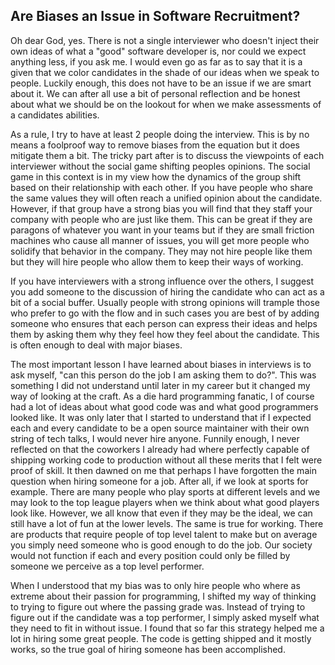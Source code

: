 
## Are Biases an Issue in Software Recruitment?

Oh dear God, yes. There is not a single interviewer
who doesn't inject their own ideas of what a "good"
software developer is, nor could we expect anything
less, if you ask me. I would even go as far as to say
that it is a given that we color candidates in the
shade of our ideas when we speak to people. Luckily
enough, this does not have to be an issue if we are
smart about it. We can after all use a bit of personal
reflection and be honest about what we should be on the
lookout for when we make assessments of a candidates
abilities.

As a rule, I try to have at least 2 people doing the
interview. This is by no means a foolproof way to
remove biases from the equation but it does mitigate
them a bit. The tricky part after is to discuss the
viewpoints of each interviewer without the social
game shifting peoples opinions. The social game in
this context is in my view how the dynamics of the
group shift based on their relationship with each
other. If you have people who share the same values
they will often reach a unified opinion about the
candidate. However, if that group have a strong bias
you will find that they staff your company with people
who are just like them. This can be great if they are
paragons of whatever you want in your teams but if
they are small friction machines who cause all manner
of issues, you will get more people who solidify that
behavior in the company. They may not hire people like
them but they will hire people who allow them to keep
their ways of working.

If you have interviewers with a strong influence over
the others, I suggest you add someone to the discussion
of hiring the candidate who can act as a bit of a social
buffer. Usually people with strong opinions will trample
those who prefer to go with the flow and in such cases
you are best of by adding someone who ensures that each
person can express their ideas and helps them by asking
them why they feel how they feel about the candidate.
This is often enough to deal with major biases.

The most important lesson I have learned about biases
in interviews is to ask myself, "can this person do the
job I am asking them to do?". This was something I did
not understand until later in my career but it changed
my way of looking at the craft. As a die hard programming
fanatic, I of course had a lot of ideas about what good
code was and what good programmers looked like. It was
only later that I started to understand that if I
expected each and every candidate to be a open source
maintainer with their own string of tech talks, I would
never hire anyone. Funnily enough, I never reflected on
that the coworkers I already had where perfectly capable
of shipping working code to production without all these
merits that I felt were proof of skill.
It then dawned on me that perhaps I have forgotten the
main question when hiring someone for a job. After all,
if we look at sports for example. There are many people
who play sports at different levels and we may look to
the top league players when we think about what good
players look like. However, we all know that even if
they may be the ideal, we can still have a lot of fun
at the lower levels. The same is true for working.
There are products that require people of top level
talent to make but on average you simply need someone
who is good enough to do the job. Our society would
not function if each and every position could only
be filled by someone we perceive as a top level
performer.

When I understood that my bias was to only hire people
who where as extreme about their passion for programming,
I shifted my way of thinking to trying to figure out where
the passing grade was. Instead of trying to figure out if
the candidate was a top performer, I simply asked myself
what they need to fit in without issue. I found that so
far this strategy helped me a lot in hiring some great
people. The code is getting shipped and it mostly works,
so the true goal of hiring someone has been accomplished.
